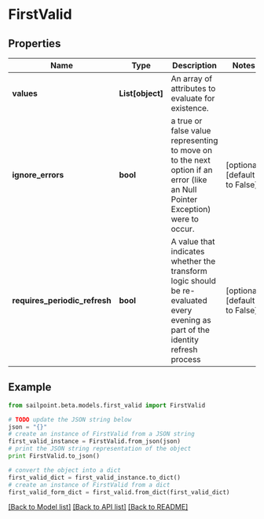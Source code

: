 # FirstValid


## Properties

Name | Type | Description | Notes
------------ | ------------- | ------------- | -------------
**values** | **List[object]** | An array of attributes to evaluate for existence. | 
**ignore_errors** | **bool** | a true or false value representing to move on to the next option if an error (like an Null Pointer Exception) were to occur. | [optional] [default to False]
**requires_periodic_refresh** | **bool** | A value that indicates whether the transform logic should be re-evaluated every evening as part of the identity refresh process | [optional] [default to False]

## Example

```python
from sailpoint.beta.models.first_valid import FirstValid

# TODO update the JSON string below
json = "{}"
# create an instance of FirstValid from a JSON string
first_valid_instance = FirstValid.from_json(json)
# print the JSON string representation of the object
print FirstValid.to_json()

# convert the object into a dict
first_valid_dict = first_valid_instance.to_dict()
# create an instance of FirstValid from a dict
first_valid_form_dict = first_valid.from_dict(first_valid_dict)
```
[[Back to Model list]](../README.md#documentation-for-models) [[Back to API list]](../README.md#documentation-for-api-endpoints) [[Back to README]](../README.md)


